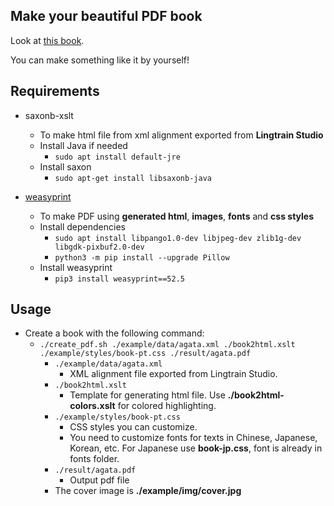 ## Make your beautiful PDF book

Look at [this book](./result/agata.pdf).

You can make something like it by yourself!

## Requirements

- saxonb-xslt

  - To make html file from xml alignment exported from **Lingtrain Studio**
  - Install Java if needed
    - `sudo apt install default-jre`
  - Install saxon
    - `sudo apt-get install libsaxonb-java`

- [weasyprint](https://doc.courtbouillon.org/weasyprint/stable/)
  - To make PDF using **generated html**, **images**, **fonts** and **css styles**
  - Install dependencies
    - `sudo apt install libpango1.0-dev libjpeg-dev zlib1g-dev libgdk-pixbuf2.0-dev`
    - `python3 -m pip install --upgrade Pillow`
  - Install weasyprint
    - `pip3 install weasyprint==52.5`

## Usage

- Create a book with the following command:
  - `./create_pdf.sh ./example/data/agata.xml ./book2html.xslt ./example/styles/book-pt.css ./result/agata.pdf`
    - `./example/data/agata.xml`
      - XML alignment file exported from Lingtrain Studio.
    - `./book2html.xslt`
      - Template for generating html file. Use **./book2html-colors.xslt** for colored highlighting.
    - `./example/styles/book-pt.css`
      - CSS styles you can customize.
      - You need to customize fonts for texts in Chinese, Japanese, Korean, etc. For Japanese use **book-jp.css**, font is already in fonts folder.
    - `./result/agata.pdf`
      - Output pdf file
    - The cover image is **./example/img/cover.jpg**
